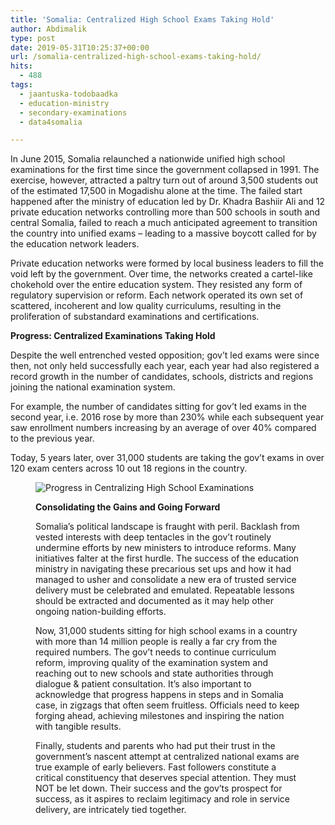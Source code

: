 ```yaml
---
title: 'Somalia: Centralized High School Exams Taking Hold'
author: Abdimalik
type: post
date: 2019-05-31T10:25:37+00:00
url: /somalia-centralized-high-school-exams-taking-hold/
hits:
  - 488
tags:
  - jaantuska-todobaadka
  - education-ministry
  - secondary-examinations
  - data4somalia

---
```

<p style="text-align:left">
  In June 2015, Somalia relaunched a nationwide unified high school examinations for the first time since the government collapsed in 1991. The exercise, however, attracted a paltry turn out of around 3,500 students out of the estimated 17,500 in Mogadishu alone at the time. The failed start happened after the ministry of education led by Dr. Khadra Bashiir Ali and 12 private education networks controlling more than 500 schools in south and central Somalia, failed to reach a much anticipated agreement to transition the country into unified exams &#8211; leading to a massive boycott called for by the education network leaders.
</p>

Private education networks were formed by local business leaders to fill the void left by the government. Over time, the networks created a cartel-like chokehold over the entire education system. They resisted any form of regulatory supervision or reform. Each network operated its own set of scattered, incoherent and low quality curriculums, resulting in the proliferation of substandard examinations and certifications.

**Progress: Centralized Examinations Taking Hold**

Despite the well entrenched vested opposition; gov&#8217;t led exams were since then, not only held successfully each year, each year had also registered a record growth in the number of candidates, schools, districts and regions joining the national examination system. 

For example, the number of candidates sitting for gov&#8217;t led exams in the second year, i.e. 2016 rose by more than 230% while each subsequent year saw enrollment numbers increasing by an average of over 40% compared to the previous year. 

Today, 5 years later, over 31,000 students are taking the gov&#8217;t exams in over 120 exam centers across 10 out 18 regions in the country.<figure class="wp-block-image is-resized">

![Progress in Centralizing High School Examinations](/Somalia_Centralized_Exams.png)

**Consolidating the Gains and Going Forward**

Somalia&#8217;s political landscape is fraught with peril. Backlash from vested interests with deep tentacles in the gov&#8217;t routinely undermine efforts by new ministers to introduce reforms. Many initiatives falter at the first hurdle. The success of the education ministry in navigating these precarious set ups and how it had managed to usher and consolidate a new era of trusted service delivery must be celebrated and emulated. Repeatable lessons should be extracted and documented as it may help other ongoing nation-building efforts.

Now, 31,000 students sitting for high school exams in a country with more than 14 million people is really a far cry from the required numbers. The gov&#8217;t needs to continue curriculum reform, improving quality of the examination system and reaching out to new schools and state authorities through dialogue & patient consultation. It&#8217;s also important to acknowledge that progress happens in steps and in Somalia case, in zigzags that often seem fruitless. Officials need to keep forging ahead, achieving milestones and inspiring the nation with tangible results.

Finally, students and parents who had put their trust in the government&#8217;s nascent attempt at centralized national exams are true example of early believers. Fast followers constitute a critical constituency that deserves special attention. They must NOT be let down. Their success and the gov&#8217;ts prospect for success, as it aspires to reclaim legitimacy and role in service delivery, are intricately tied together.